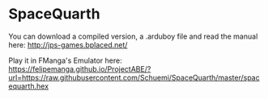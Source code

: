 # SpaceQuarth


You can download a compiled version, a .arduboy file and read the manual here: http://jps-games.bplaced.net/

Play it in FManga's Emulator here: https://felipemanga.github.io/ProjectABE/?url=https://raw.githubusercontent.com/Schuemi/SpaceQuarth/master/spacequarth.hex

